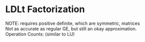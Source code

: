 # LDLt Factorization
NOTE: requires positive definite, which are symmetric, matrices  
Not as accurate as regular GE, but still an okay approximation.  
Operation Counts: (similar to LU)



